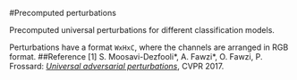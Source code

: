 #Precomputed perturbations

Precomputed universal perturbations for different classification models. 

Perturbations have a format `WxHxC`, where the channels are arranged in RGB format.
##Reference
[1] S. Moosavi-Dezfooli\*, A. Fawzi\*, O. Fawzi, P. Frossard:
[*Universal adversarial perturbations*](http://arxiv.org/pdf/1610.08401), CVPR 2017.
